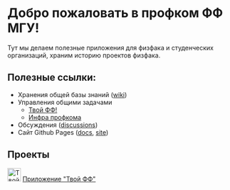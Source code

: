 # Добро пожаловать в профком ФФ МГУ!

Тут мы делаем полезные приложения для физфака и студенческих организаций, храним историю проектов физфака.

## Полезные ссылки:
* Хранения общей базы знаний ([wiki](https://github.com/profcomff/general/wiki))
* Управления общими задачами 
    * [Твой ФФ!](https://github.com/orgs/profcomff/projects/7)
    * [Инфра профкома](https://github.com/orgs/profcomff/projects/8)
* Обсуждения ([discussions](https://github.com/profcomff/general/discussions))
* Сайт Github Pages ([docs](https://github.com/profcomff/general/tree/main/docs), [site](https://pages.profcomff.com/))

## Проекты

[<img alt="Твой ФФ" width="30px" src="https://cdn.profcomff.com/app/logo/logo_ff.svg" />](https://app.profcomff.com)
[Приложение "Твой ФФ"](https://app.profcomff.com)
